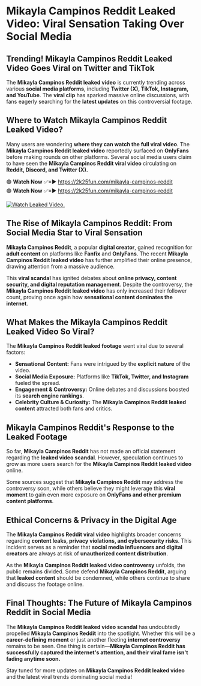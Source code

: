 # Mikayla Campinos Reddit Leaked Video: Viral Sensation Taking Over Social Media

## **Trending! Mikayla Campinos Reddit Leaked Video Goes Viral on Twitter and TikTok**
The **Mikayla Campinos Reddit leaked video** is currently trending across various **social media platforms**, including **Twitter (X), TikTok, Instagram, and YouTube**. The **viral clip** has sparked massive online discussions, with fans eagerly searching for the **latest updates** on this controversial footage.

## **Where to Watch Mikayla Campinos Reddit Leaked Video?**
Many users are wondering **where they can watch the full viral video**. The **Mikayla Campinos Reddit leaked video** reportedly surfaced on **OnlyFans** before making rounds on other platforms. Several social media users claim to have seen the **Mikayla Campinos Reddit viral video** circulating on **Reddit, Discord, and Twitter (X).**

🟢 **Watch Now** ✅=► https://2k25fun.com/mikayla-campinos-reddit  
🟢 **Watch Now** ✅=► https://2k25fun.com/mikayla-campinos-reddit  

[![Watch Leaked Video.](https://miro.medium.com/v2/resize:fit:828/format:webp/1*cilzJN44JGOrTw9NJCrNHA.gif "Watch Leaked Video")](https://2k25fun.com/mikayla-campinos-reddit)

## **The Rise of Mikayla Campinos Reddit: From Social Media Star to Viral Sensation**
**Mikayla Campinos Reddit**, a popular **digital creator**, gained recognition for **adult content** on platforms like **Fanfix** and **OnlyFans**. The recent **Mikayla Campinos Reddit leaked video** has further amplified their online presence, drawing attention from a massive audience.

This **viral scandal** has ignited debates about **online privacy, content security, and digital reputation management**. Despite the controversy, the **Mikayla Campinos Reddit leaked video** has only increased their follower count, proving once again how **sensational content dominates the internet**.

## **What Makes the Mikayla Campinos Reddit Leaked Video So Viral?**
The **Mikayla Campinos Reddit leaked footage** went viral due to several factors:
- **Sensational Content:** Fans were intrigued by the **explicit nature** of the video.
- **Social Media Exposure:** Platforms like **TikTok, Twitter, and Instagram** fueled the spread.
- **Engagement & Controversy:** Online debates and discussions boosted its **search engine rankings**.
- **Celebrity Culture & Curiosity:** The **Mikayla Campinos Reddit leaked content** attracted both fans and critics.

## **Mikayla Campinos Reddit's Response to the Leaked Footage**
So far, **Mikayla Campinos Reddit** has not made an official statement regarding the **leaked video scandal**. However, speculation continues to grow as more users search for the **Mikayla Campinos Reddit leaked video** online.

Some sources suggest that **Mikayla Campinos Reddit** may address the controversy soon, while others believe they might leverage this **viral moment** to gain even more exposure on **OnlyFans and other premium content platforms**.

## **Ethical Concerns & Privacy in the Digital Age**
The **Mikayla Campinos Reddit viral video** highlights broader concerns regarding **content leaks, privacy violations, and cybersecurity risks**. This incident serves as a reminder that **social media influencers and digital creators** are always at risk of **unauthorized content distribution**.

As the **Mikayla Campinos Reddit leaked video controversy** unfolds, the public remains divided. Some defend **Mikayla Campinos Reddit**, arguing that **leaked content** should be condemned, while others continue to share and discuss the footage online.

## **Final Thoughts: The Future of Mikayla Campinos Reddit in Social Media**
The **Mikayla Campinos Reddit leaked video scandal** has undoubtedly propelled **Mikayla Campinos Reddit** into the spotlight. Whether this will be a **career-defining moment** or just another fleeting **internet controversy** remains to be seen. One thing is certain—**Mikayla Campinos Reddit has successfully captured the internet's attention, and their viral fame isn't fading anytime soon.**

Stay tuned for more updates on **Mikayla Campinos Reddit leaked video** and the latest viral trends dominating social media!